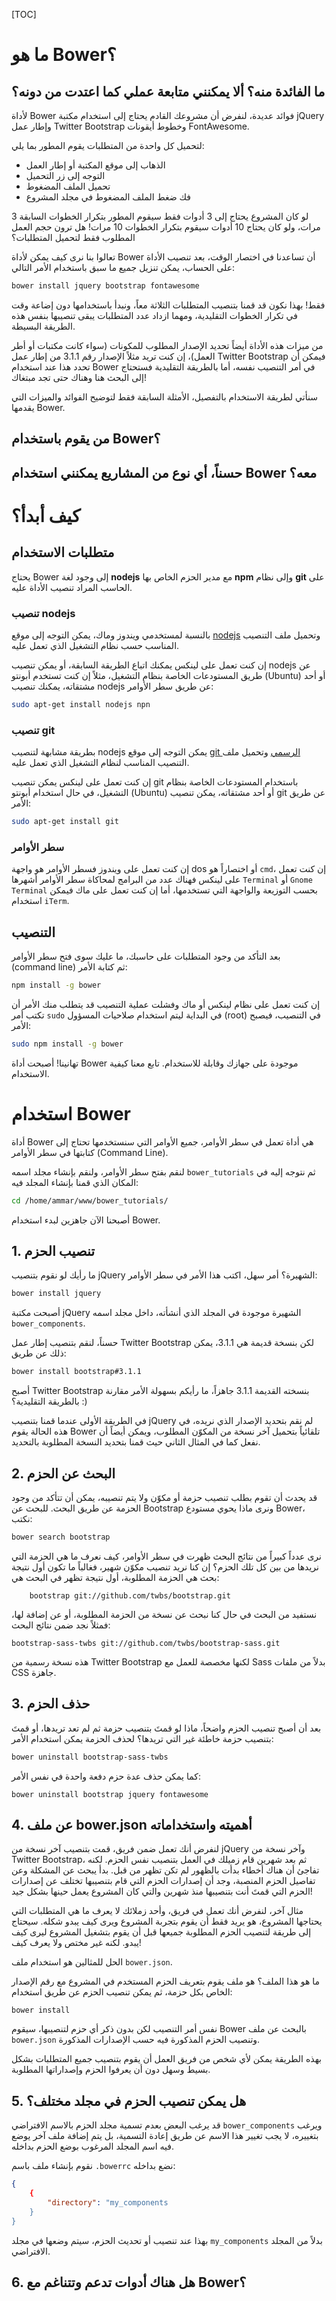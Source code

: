 
[TOC]


# ما هو Bower؟

## ما الفائدة منه؟ ألا يمكنني متابعة عملي كما اعتدت من دونه؟

لأداة Bower فوائد عديدة، لنفرض أن مشروعك القادم يحتاج إلى استخدام مكتبة jQuery وإطار عمل Twitter Bootstrap وخطوط أيقونات FontAwesome.

لتحميل كل واحدة من المتطلبات يقوم المطور بما يلي:
- الذهاب إلى موقع المكتبة أو إطار العمل
- التوجه إلى زر التحميل
- تحميل الملف المضغوط
- فك ضغط الملف المضغوط في مجلد المشروع

لو كان المشروع يحتاج إلى 3 أدوات فقط سيقوم المطور بتكرار الخطوات السابقة 3 مرات، ولو كان يحتاج 10 أدوات سيقوم بتكرار الخطوات 10 مرات! هل ترون حجم العمل المطلوب فقط لتحميل المتطلبات؟

تعالوا بنا نرى كيف يمكن ﻷداة Bower أن تساعدنا في اختصار الوقت، بعد تنصيب الأداة على الحساب، يمكن تنزيل جميع ما سبق باستخدام الأمر التالي:
```bash
bower install jquery bootstrap fontawesome
```
فقط! بهذا نكون قد قمنا بتنصيب المتطلبات الثلاثة معاً، ونبدأ باستخدامها دون إضاعة وقت في تكرار الخطوات التقليدية، ومهما ازداد عدد المتطلبات يبقى تنصيبها بنفس هذه الطريقة البسيطة.

من ميزات هذه الأداة أيضاً تحديد الإصدار المطلوب للمكونات (سواء كانت مكتبات أو أطر العمل)، إن كنت تريد مثلاً الإصدار رقم 3.1.1 من إطار عمل Twitter Bootstrap فيمكن أن تحدد هذا عند استخدام Bower في أمر التنصيب نفسه، أما بالطريقة التقليدية فستحتاج إلى البحث هنا وهناك حتى تجد مبتغاك!

سنأتي لطريقة الاستخدام بالتفصيل، الأمثلة السابقة فقط لتوضيح الفوائد والميزات التي يقدمها Bower.

## من يقوم باستخدام Bower؟
## حسناً، أي نوع من المشاريع يمكنني استخدام Bower معه؟


# كيف أبدأ؟

## متطلبات الاستخدام
يحتاج Bower إلى وجود لغة **nodejs** مع مدير الحزم الخاص بها **npm** وإلى نظام  **git** على الحاسب المراد تنصيب الأداة عليه.

### تنصيب nodejs
بالنسبة لمستخدمي ويندوز وماك، يمكن التوجه إلى موقع [nodejs](http://nodejs.org/download/) وتحميل ملف التنصيب المناسب حسب نظام التشغيل الذي تعمل عليه.

إن كنت تعمل على لينكس يمكنك اتباع الطريقة السابقة، أو يمكن تنصيب nodejs عن طريق المستودعات الخاصة بنظام التشغيل، مثلاً إن كنت تستخدم أبونتو (Ubuntu) أو أحد مشتقاته، يمكنك تنصيب nodejs عن طريق سطر الأوامر:
```bash
sudo apt-get install nodejs npn
```

### تنصيب git
بطريقة مشابهة لتنصيب nodejs يمكن التوجه إلى موقع [git الرسمي](http://git-scm.com/download) وتحميل ملف التنصيب المناسب لنظام التشغيل الذي تعمل عليه.

إن كنت تعمل على لينكس يمكن تنصيب git باستخدام المستودعات الخاصة بنظام التشغيل، في حال استخدام أبونتو (Ubuntu) أو أحد مشتقاته، يمكن تنصيب git عن طريق الأمر:
```bash
sudo apt-get install git
```

### سطر الأوامر
إن كنت تعمل على ويندوز فسطر الأوامر هو واجهة dos أو اختصاراً هو `cmd`، إن كنت تعمل على لينكس فهناك عدد من البرامج لمحاكاة سطر الأوامر أشهرها `Terminal` أو `Gnome Terminal` بحسب التوزيعة والواجهة التي تستخدمها، أما إن كنت تعمل على ماك فيمكن استخدام `iTerm`.

## التنصيب
بعد التأكد من وجود المتطلبات على حاسبك، ما عليك سوى فتح سطر الأوامر (command line) ثم كتابة الأمر:
```bash
npm install -g bower
```
إن كنت تعمل على نظام لينكس أو ماك وفشلت عملية التنصيب قد يتطلب منك الأمر أن تكتب أمر `sudo` في البداية ليتم استخدام صلاحيات المسؤول (root) في التنصيب، فيصبح الأمر:
```bash
sudo npm install -g bower
```

تهانينا! أصبحت أداة Bower موجودة على جهازك وقابلة للاستخدام. تابع معنا كيفية الاستخدام.

# استخدام Bower
أداة Bower هي أداة تعمل في سطر الأوامر، جميع الأوامر التي سنستخدمها تحتاج إلى كتابتها في سطر الأوامر (Command Line).

لنقم بفتح سطر الأوامر، ولنقم بإنشاء مجلد اسمه `bower_tutorials` ثم نتوجه إليه في المكان الذي قمنا بإنشاء المجلد فيه:
```bash
cd /home/ammar/www/bower_tutorials/
```

أصبحنا الآن جاهزين لبدء استخدام Bower.

## 1. تنصيب الحزم
ما رأيك لو نقوم بتنصيب jQuery الشهيرة؟ أمر سهل، اكتب هذا الأمر في سطر الأوامر:
```bash
bower install jquery
```

أصبحت مكتبة jQuery الشهيرة موجودة في المجلد الذي أنشأته، داخل مجلد اسمه `bower_components`.

حسناً، لنقم بتنصيب إطار عمل Twitter Bootstrap لكن بنسخة قديمة هي 3.1.1، يمكن ذلك عن طريق:
```bash
bower install bootstrap#3.1.1
```

أصبح Twitter Bootstrap بنسخته القديمة 3.1.1 جاهزاً، ما رأيكم بسهولة الأمر مقارنة بالطريقة التقليدية؟ :)

في الطريقة الأولى عندما قمنا بتنصيب jQuery لم نقم بتحديد الإصدار الذي نريده، في هذه الحالة يقوم Bower تلقائياً بتحميل آخر نسخة من المكوّن المطلوب، ويمكن أيضاً أن نفعل كما في المثال الثاني حيث قمنا بتحديد النسخة المطلوبة بالتحديد.

## 2. البحث عن الحزم

قد يحدث أن تقوم بطلب تنصيب حزمة أو مكوّن ولا يتم تنصيبه، يمكن أن تتأكد من وجود الحزمة عن طريق البحث.
للبحث عن Bootstrap ونرى ماذا يحوي مستودع Bower، نكتب:
```bash
bower search bootstrap
```
نرى عدداً كبيراً من نتائج البحث ظهرت في سطر الأوامر، كيف نعرف ما هي الحزمة التي نريدها من بين كل تلك الحزم؟
إن كنا نريد تنصيب مكوّن شهير، فغالباً ما تكون أول نتيجة بحث هي الحزمة المطلوبة، أول نتيجة تظهر في البحث هي:
```
    bootstrap git://github.com/twbs/bootstrap.git
```

نستفيد من البحث في حال كنا نبحث عن نسخة من الحزمة المطلوبة، أو عن إضافة لها، فمثلاً نجد ضمن نتائج البحث:
```
bootstrap-sass-twbs git://github.com/twbs/bootstrap-sass.git
```
هذه نسخة رسمية من Twitter Bootstrap لكنها مخصصة للعمل مع Sass بدلاً من ملفات CSS جاهزة.

## 3. حذف الحزم

بعد أن أصبح تنصيب الحزم واضحاً، ماذا لو قمتَ بتنصيب حزمة ثم لم تعد تريدها، أو قمتَ بتنصيب حزمة خاطئة غير التي تريدها؟
لحذف الحزمة يمكن استخدام الأمر:
```bash
bower uninstall bootstrap-sass-twbs
```
كما يمكن حذف عدة حزم دفعة واحدة في نفس الأمر:
```
bower uninstall bootstrap jquery fontawesome
```

## 4. عن ملف bower.json أهميته واستخداماته

لنفرض أنك تعمل ضمن فريق، قمت بتنصيب آخر نسخة من jQuery وآخر نسخة من Twitter Bootstrap، ثم بعد شهرين قام زميلك في العمل بتنصيب نفس الحزم. لكنه تفاجئ أن هناك أخطاء بدأت بالظهور لم تكن تظهر من قبل. بدأ يبحث عن المشكلة وعن تفاصيل الحزم المنصبة، وجد أن إصدارات الحزم التي قام بتنصيبها تختلف عن إصدارات الحزم التي قمتَ أنت بتنصيبها منذ شهرين والتي كان المشروع يعمل حينها بشكل جيد!

مثال آخر، لنفرض أنك تعمل في فريق، وأحد زملائك لا يعرف ما هي المتطلبات التي يحتاجها المشروع، هو يريد فقط أن يقوم بتجربة المشروع ويرى كيف يبدو شكله. سيحتاج إلى طريقة لتنصيب الحزم المطلوبة جميعها قبل أن يقوم بتشغيل المشروع ليرى كيف يبدو. لكنه غير مختص ولا يعرف كيف!

الحل للمثالين هو استخدام ملف `bower.json`.

ما هو هذا الملف؟
هو ملف يقوم بتعريف الحزم المستخدم في المشروع مع رقم الإصدار الخاص بكل حزمة، ثم يمكن تنصيب الحزم عن طريق استخدام:
```
bower install
```
نفس أمر التنصيب لكن بدون ذكر أي حزم لتنصيبها، سيقوم Bower بالبحث عن ملف `bower.json` وتنصيب الحزم المذكورة فيه حسب الإصدارات المذكورة.

بهذه الطريقة يمكن لأي شخص من فريق العمل أن يقوم بتنصيب جميع المتطلبات بشكل بسيط وسهل دون أن يعرفوا الحزم وإصداراتها المطلوبة.

## 5. هل يمكن تنصيب الحزم في مجلد مختلف؟
قد يرغب البعض بعدم تسمية مجلد الحزم بالاسم الافتراضي `bower_components` ويرغب بتغييره، لا يجب تغيير هذا الاسم عن طريق إعادة التسمية، بل يتم إضافة ملف آخر يوضع فيه اسم المجلد المرغوب بوضع الحزم بداخله.

نقوم بإنشاء ملف باسم `.bowerrc` نضع بداخله:
```json
{
	{
		"directory": "my_components
	}
}
```

بهذا عند تنصيب أو تحديث الحزم، سيتم وضعها في مجلد `my_components` بدلاً من المجلد الافتراضي.

## 6. هل هناك أدوات تدعم وتتناغم مع Bower؟

